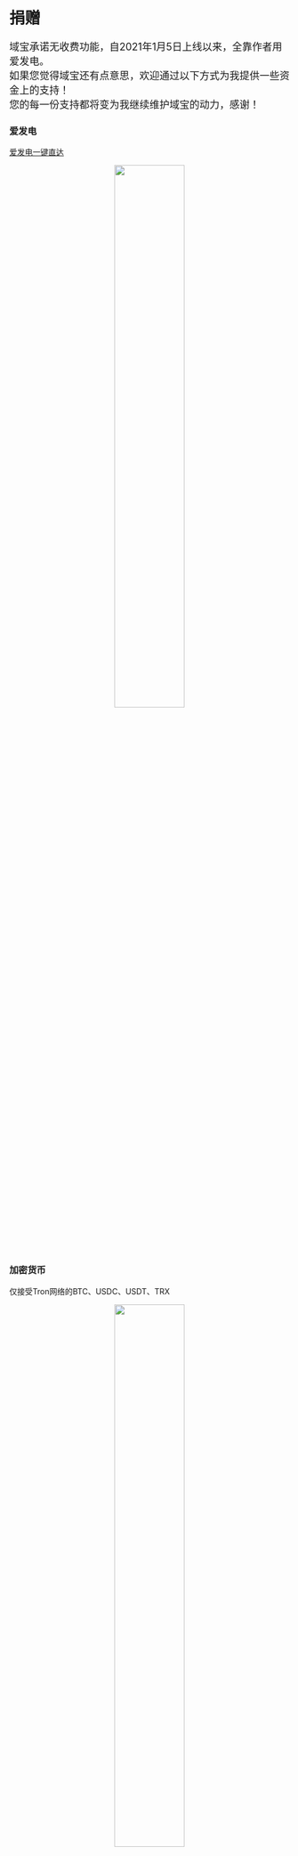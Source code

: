 # 捐赠

<font size=4>域宝承诺无收费功能，自2021年1月5日上线以来，全靠作者用爱发电。  
如果您觉得域宝还有点意思，欢迎通过以下方式为我提供一些资金上的支持！  
您的每一份支持都将变为我继续维护域宝的动力，感谢！</font>

<!-- ![爱发电二维码](images/afdian-轻尘.jpg) -->

### 爱发电
[爱发电一键直达](https://afdian.net/@yubao)
<center><img src="https://s2.loli.net/2023/10/13/6c9QwfKp4okHCbn.jpg" width=50%></center>

### 加密货币
仅接受Tron网络的BTC、USDC、USDT、TRX
<center><img src="https://s2.loli.net/2023/10/13/Qz7pcyr5TG2Mqwn.jpg" width=50%></center>


## 致谢

|捐赠人|渠道|金额|捐赠日期|备注|
|---|---|---|---|---|
| 爱发电用户_4EhQ | 爱发电 | CNY 10.00 | 2021-08-19 ||
| yaozi | 爱发电 | CNY 5.00 | 2021-08-21 ||
| 日天 | 爱发电 | CNY 30.00 | 2021-08-22 ||
| 爱发电用户_MjyS | 爱发电 | CNY 10.00 | 2021-08-22 ||
| 71*****31 | QQ红包 | CNY 5.00 | 2021-08-22 ||
| 某科学的死宅 | 爱发电 | CNY 10.00 | 2021-10-03 ||
| 万元 | 爱发电 | CNY 15.00 | 2021-11-07 ||
| 某科学的死宅 | 爱发电 | CNY 30.00 | 2022-01-23 ||
| 阎：） | 爱发电 | CNY 5.00 | 2022-03-18 ||
| 11*****65 | QQ红包 | CNY 30.00 | 2022-04-25 ||
| 茄子 | 爱发电 | CNY 5.00 | 2022-05-06 ||
| 爱发电用户_Vga9 | 爱发电 | CNY 10.00 | 2022-07-14 ||
| 万元 | 爱发电 | CNY 24.00 | 2022-07-31  ||
| Rize Tedeza | 爱发电 | CNY 30.00 | 2022-08-12 ||
| 11*****65 | QQ红包 | CNY 4.00 | 2022-09-10 ||
| fox-snakey | 爱发电 | CNY 5.00 | 2022-09-25 ||
| 茄子 | 爱发电 | CNY 10.00 | 2022-10-29 ||
| 7*****20 | QQ红包 | CNY 18 | 2022-12-08 ||
| 御坂 | 爱发电 | CNY 135.36 | 2022-12-27 | 144*0.94=135.36 |
| 11*****65 | QQ红包 | CNY 30.00 | 2023-03-15 ||
| 御坂 | 爱发电 | CNY 169.20 | 2023-08-25 | 180*0.94=169.20<br>下次别打这么多，给v上个舰不好吗|
| 泠瑶 | 爱发电 | CNY 20.00 | 2023-09-21 ||

Total： CNY 610.56